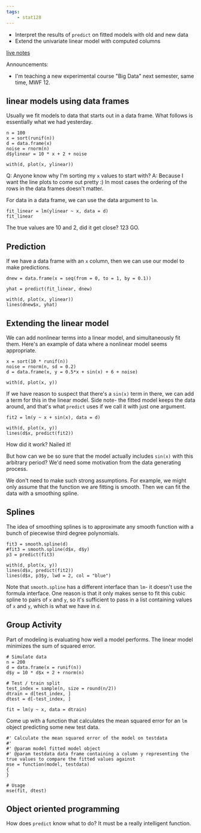 ```yaml
---
tags:
    - stat128
---
```


- Interpret the results of `predict` on fitted models with old and new data
- Extend the univariate linear model with computed columns

[live notes](https://github.com/clarkfitzg/stat128/blob/master/2020-11-04.Rmd)

Announcements:

- I'm teaching a new experimental course "Big Data" next semester, same time, MWF 12.

## linear models using data frames

Usually we fit models to data that starts out in a data frame.
What follows is essentially what we had yesterday.

```{r}
n = 100
x = sort(runif(n))
d = data.frame(x)
noise = rnorm(n)
d$ylinear = 10 * x + 2 + noise

with(d, plot(x, ylinear))
```

Q: Anyone know why I'm sorting my `x` values to start with?
A: Because I want the line plots to come out pretty :)
  In most cases the ordering of the rows in the data frames doesn't matter.

For data in a data frame, we can use the data argument to `lm`.

```{r}
fit_linear = lm(ylinear ~ x, data = d)
fit_linear
```

The true values are 10 and 2, did it get close?
123 GO.


## Prediction

If we have a data frame with an `x` column, then we can use our model to make predictions.

```{r}
dnew = data.frame(x = seq(from = 0, to = 1, by = 0.1))

yhat = predict(fit_linear, dnew)

with(d, plot(x, ylinear))
lines(dnew$x, yhat)
```


## Extending the linear model

We can add nonlinear terms into a linear model, and simultaneously fit them.
Here's an example of data where a nonlinear model seems appropriate.

```{r}
x = sort(10 * runif(n))
noise = rnorm(n, sd = 0.2)
d = data.frame(x, y = 0.5*x + sin(x) + 6 + noise)

with(d, plot(x, y))
```

If we have reason to suspect that there's a `sin(x)` term in there, we can add a term for this in the linear model.
Side note- the fitted model keeps the data around, and that's what `predict` uses if we call it with just one argument.

```{r}
fit2 = lm(y ~ x + sin(x), data = d)

with(d, plot(x, y))
lines(d$x, predict(fit2))
```

How did it work?
Nailed it!

But how can we be so sure that the model actually includes `sin(x)` with this arbitrary period?
We'd need some motivation from the data generating process.

We don't need to make such strong assumptions.
For example, we might only assume that the function we are fitting is smooth.
Then we can fit the data with a smoothing spline.

## Splines

The idea of smoothing splines is to approximate any smooth function with a bunch of piecewise third degree polynomials.

```{r}
fit3 = smooth.spline(d)
#fit3 = smooth.spline(d$x, d$y)
p3 = predict(fit3)

with(d, plot(x, y))
lines(d$x, predict(fit2))
lines(d$x, p3$y, lwd = 2, col = "blue")
```

Note that `smooth.spline` has a different interface than `lm`- it doesn't use the formula interface.
One reason is that it only makes sense to fit this cubic spline to pairs of `x` and `y`, so it's sufficient to pass in a list containing values of `x` and `y`, which is what we have in `d`.


## Group Activity

Part of modeling is evaluating how well a model performs.
The linear model minimizes the sum of squared error.

```{r}
# Simulate data
n = 200
d = data.frame(x = runif(n))
d$y = 10 * d$x + 2 + rnorm(n)

# Test / train split
test_index = sample(n, size = round(n/2))
dtrain = d[test_index, ]
dtest = d[-test_index, ]

fit = lm(y ~ x, data = dtrain)
```

Come up with a function that calculates the mean squared error for an `lm` object predicting some new test data.

```{r}
#' Calculate the mean squared error of the model on testdata
#'
#' @param model fitted model object
#' @param testdata data frame containing a column y representing the true values to compare the fitted values against
mse = function(model, testdata)
{
}

# Usage
mse(fit, dtest)
```



## Object oriented programming

How does `predict` know what to do?
It must be a really intelligent function.

```{r}
```


